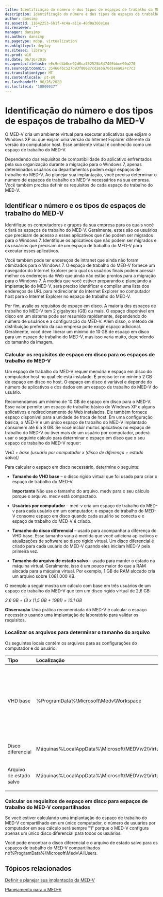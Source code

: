 ```yaml
---
title: Identificação do número e dos tipos de espaços de trabalho da MED-V
description: Identificação do número e dos tipos de espaços de trabalho da MED-V
author: dansimp
ms.assetid: 11642253-6b1f-4c4a-a11e-48d8a360e1ea
ms.reviewer: ''
manager: dansimp
ms.author: dansimp
ms.pagetype: mdop, virtualization
ms.mktglfcycl: deploy
ms.sitesec: library
ms.prod: w10
ms.date: 06/16/2016
ms.openlocfilehash: e0c9ed4b0ce92d0ca752525b847405bbce90a270
ms.sourcegitcommit: 354664bc527d93f80687cd2eba70d1eea024c7c3
ms.translationtype: MT
ms.contentlocale: pt-BR
ms.lasthandoff: 06/26/2020
ms.locfileid: "10800037"
---
```

# Identificação do número e dos tipos de espaços de trabalho da MED-V


O MED-V cria um ambiente virtual para executar aplicativos que exijam o Windows XP ou que exijam uma versão do Internet Explorer diferente da versão do computador host. Esse ambiente virtual é conhecido como um espaço de trabalho do MED-V.

Dependendo dos requisitos de compatibilidade do aplicativo enfrentados pela sua organização durante a migração para o Windows 7, apenas determinados usuários ou departamentos podem exigir espaços de trabalho do MED-V. Ao planejar sua implantação, você precisa determinar o número de espaços de trabalho do MED-V necessários na sua empresa. Você também precisa definir os requisitos de cada espaço de trabalho do MED-V.

## Identificar o número e os tipos de espaços de trabalho do MED-V


Identifique os computadores e grupos da sua empresa para os quais você criará os espaços de trabalho do MED-V. Geralmente, estes são os usuários que precisam de acesso a esses aplicativos que não podem ser migrados para o Windows 7. Identifique os aplicativos que não podem ser migrados e os usuários que precisam de um espaço de trabalho do MED-V para executar esses aplicativos.

Você também pode ter endereços de intranet que ainda não foram otimizados para o Windows 7. O espaço de trabalho do MED-V fornece um navegador do Internet Explorer pelo qual os usuários finais podem acessar melhor os endereços da Web que ainda não estão prontos para a migração para o Windows 7. À medida que você estiver preparando e planejando a implantação do MED-V, será preciso identificar e compilar uma lista dos endereços de URL para redirecionar do Internet Explorer no computador host para o Internet Explorer no espaço de trabalho do MED-V.

Por fim, avalie os requisitos de espaço em disco. A maioria dos espaços de trabalho do MED-V tem 2 gigabytes (GB) ou mais. O espaço disponível em disco em um sistema pode ser resumido rapidamente, dependendo do número de usuários e a configuração do MED-V. Além disso, o método de distribuição preferido da sua empresa pode exigir espaço adicional. Geralmente, você deve liberar um mínimo de 10 GB de espaço em disco para um espaço de trabalho do MED-V, mas isso varia muito, dependendo do tamanho da imagem.

### Calcular os requisitos de espaço em disco para os espaços de trabalho do MED-V

Um espaço de trabalho do MED-V requer memória e espaço em disco do computador host no qual ele está instalado. É preciso ter no mínimo 2 GB de espaço em disco no host. O espaço em disco é variável e depende do número de aplicativos e dos dados em um espaço de trabalho do MED-V do usuário.

Recomendamos um mínimo de 10 GB de espaço em disco para o MED-V. Esse valor permite um espaço de trabalho básico do Windows XP e alguns aplicativos e redirecionamento de Web instalados. Ele também fornece espaço disponível para a unidade de troca de host. Em uma configuração básica, o MED-V e um único espaço de trabalho do MED-V implantado consomem até 6 a 8 GB. Se você incluir muitos aplicativos no espaço de trabalho do MED-V ou tiver mais de um usuário por computador, poderá usar o seguinte cálculo para determinar o espaço em disco que o seu espaço de trabalho do MED-V requer:

*VHD + base (usuário por computador x (disco de diferença + estado salvo))*

Para calcular o espaço em disco necessário, determine o seguinte:

-   **Tamanho do VHD base** – o disco rígido virtual que foi usado para criar o espaço de trabalho do MED-V.

    **Importante**  Não use o tamanho do arquivo. medv para o seu cálculo porque o arquivo. medv está compactado.

     

-   **Usuários por computador** – med-v cria um espaço de trabalho do MED-v para cada usuário em um computador; o espaço de trabalho do MED-V consome espaço em disco quando cada usuário se conecta e o espaço de trabalho do MED-V é criado.

-   **Tamanho do disco diferencial** – usado para acompanhar a diferença do VHD base. Esse tamanho varia à medida que você adiciona aplicativos e atualizações de software ao disco rígido virtual. Um disco diferencial é criado para cada usuário do MED-V quando eles iniciam MED-V pela primeira vez.

-   **Tamanho do arquivo de estado salvo** – usado para manter o estado na máquina virtual. Geralmente, isso é um pouco maior do que a RAM alocada para a máquina virtual. Por exemplo, 1 GB de RAM alocado cria um arquivo sobre 1.081.000 KB.

O exemplo a seguir mostra um cálculo com base em três usuários de um espaço de trabalho do MED-V que tem um disco rígido virtual de 2,6 GB:

*2.6 GB + (3 x (1,5 GB + 1GB)) = 10.1 GB*

**Observação**  Uma prática recomendada do MED-V é calcular o espaço necessário usando uma implantação de laboratório para validar os requisitos.

 

### Localizar os arquivos para determinar o tamanho do arquivo

Os seguintes locais contêm os arquivos para as configurações do computador e do usuário:

<table>
<colgroup>
<col width="33%" />
<col width="33%" />
<col width="33%" />
</colgroup>
<thead>
<tr class="header">
<th align="left">Tipo</th>
<th align="left">Localização</th>
<th align="left">Arquivos</th>
</tr>
</thead>
<tbody>
<tr class="odd">
<td align="left"><p>VHD base</p></td>
<td align="left"><p>%ProgramData%\Microsoft\Medv\Workspace</p></td>
<td align="left"><p><em>InternalName </em> . vhd-Where <em> InternalName </em> é o nome do disco rígido virtual selecionado no pacote do espaço de trabalho do MED-V.</p></td>
</tr>
<tr class="even">
<td align="left"><p>Disco diferencial</p></td>
<td align="left"><p>Máquinas%LocalAppData%\Microsoft\MEDV\v2\Virtual</p></td>
<td align="left"><p><em>WorkspaceName </em> . vhd</p></td>
</tr>
<tr class="odd">
<td align="left"><p>Arquivo de estado salvo</p></td>
<td align="left"><p>Máquinas%LocalAppData%\Microsoft\MEDV\v2\Virtual</p></td>
<td align="left"><p><em>WorkspaceName </em> . VSV</p></td>
</tr>
</tbody>
</table>

 

### Calcular os requisitos de espaço em disco para espaços de trabalho do MED-V compartilhados

Se você estiver calculando uma implantação do espaço de trabalho do MED-V compartilhado em um único computador, o número de usuários por computador em seu cálculo será sempre "1" porque o MED-V configura apenas um único disco diferencial para todos os usuários.

Você pode encontrar o disco diferencial e o arquivo de estado salvo para os espaços de trabalho do MED-V compartilhados no%ProgramData%\\Microsoft\\Medv\\AllUsers.

## Tópicos relacionados


[Definir e planejar sua implantação da MED-V](define-and-plan-your-med-v-deployment.md)

[Planejamento para o MED-V](planning-for-med-v.md)

 

 





